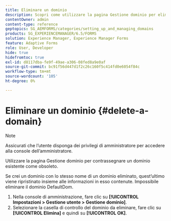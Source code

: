 ```yaml
---
title: Eliminare un dominio
description: Scopri come utilizzare la pagina Gestione dominio per eliminare un dominio o contrassegnarlo come obsoleto.
contentOwner: admin
content-type: reference
geptopics: SG_AEMFORMS/categories/setting_up_and_managing_domains
products: SG_EXPERIENCEMANAGER/6.5/FORMS
solution: Experience Manager, Experience Manager Forms
feature: Adaptive Forms
role: User, Developer
hide: true
hidefromtoc: true
exl-id: d8117dba-fe9f-49ae-a306-08fed8a9e0af
source-git-commit: bc91f56d447d1f2c26c160f5c414fd0e6054f84c
workflow-type: tm+mt
source-wordcount: '105'
ht-degree: 0%

---
```


# Eliminare un dominio {#delete-a-domain}

>[!NOTE]
> 
> Assicurati che l’utente disponga dei privilegi di amministratore per accedere alla console dell’amministratore.

Utilizzare la pagina Gestione dominio per contrassegnare un dominio esistente come obsoleto.

Se crei un dominio con lo stesso nome di un dominio eliminato, quest’ultimo viene ripristinato insieme alle informazioni in esso contenute. Impossibile eliminare il dominio DefaultDom.

1. Nella console di amministrazione, fare clic su **[!UICONTROL Impostazioni > Gestione utente > Gestione dominio]**.
1. Selezionare la casella di controllo del dominio da eliminare, fare clic su **[!UICONTROL Elimina]** e quindi su **[!UICONTROL OK]**.
